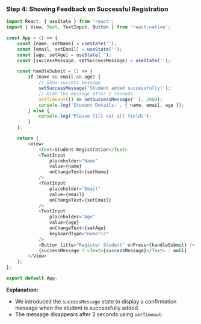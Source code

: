 ### Step 4: Showing Feedback on Successful Registration

```javascript
import React, { useState } from 'react';
import { View, Text, TextInput, Button } from 'react-native';

const App = () => {
    const [name, setName] = useState('');
    const [email, setEmail] = useState('');
    const [age, setAge] = useState('');
    const [successMessage, setSuccessMessage] = useState('');

    const handleSubmit = () => {
        if (name && email && age) {
            // Show success message
            setSuccessMessage('Student added successfully!');
            // Hide the message after 2 seconds
            setTimeout(() => setSuccessMessage(''), 2000);
            console.log('Student Details:', { name, email, age });
        } else {
            console.log('Please fill out all fields');
        }
    };

    return (
        <View>
            <Text>Student Registration</Text>
            <TextInput
                placeholder="Name"
                value={name}
                onChangeText={setName}
            />
            <TextInput
                placeholder="Email"
                value={email}
                onChangeText={setEmail}
            />
            <TextInput
                placeholder="Age"
                value={age}
                onChangeText={setAge}
                keyboardType="numeric"
            />
            <Button title="Register Student" onPress={handleSubmit} />
            {successMessage ? <Text>{successMessage}</Text> : null}
        </View>
    );
};

export default App;
```

**Explanation:**
- We introduced the `successMessage` state to display a confirmation message when the student is successfully added.
- The message disappears after 2 seconds using `setTimeout`.
